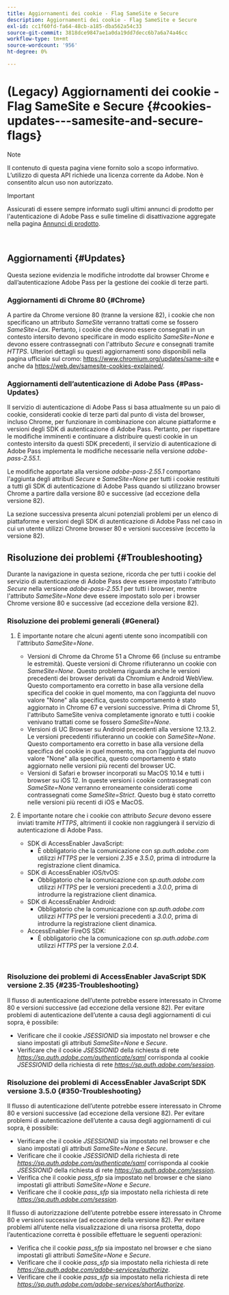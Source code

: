 ```yaml
---
title: Aggiornamenti dei cookie - Flag SameSite e Secure
description: Aggiornamenti dei cookie - Flag SameSite e Secure
exl-id: cc1f60fd-fa64-48cb-a185-dba562a54c33
source-git-commit: 3818dce9847ae1a0da19dd7decc6b7a6a74a46cc
workflow-type: tm+mt
source-wordcount: '956'
ht-degree: 0%

---
```


# (Legacy) Aggiornamenti dei cookie - Flag SameSite e Secure {#cookies-updates---samesite-and-secure-flags}

>[!NOTE]
>
>Il contenuto di questa pagina viene fornito solo a scopo informativo. L’utilizzo di questa API richiede una licenza corrente da Adobe. Non è consentito alcun uso non autorizzato.

>[!IMPORTANT]
>
> Assicurati di essere sempre informato sugli ultimi annunci di prodotto per l&#39;autenticazione di Adobe Pass e sulle timeline di disattivazione aggregate nella pagina [Annunci di prodotto](/help/authentication/product-announcements.md).

</br>


## Aggiornamenti {#Updates}

Questa sezione evidenzia le modifiche introdotte dal browser Chrome e dall’autenticazione Adobe Pass per la gestione dei cookie di terze parti.



### Aggiornamenti di Chrome 80 {#Chrome}

A partire da Chrome versione 80 (tranne la versione 82), i cookie che non specificano un attributo *SameSite* verranno trattati come se fossero *SameSite=Lax*. Pertanto, i cookie che devono essere consegnati in un contesto intersito devono specificare in modo esplicito *SameSite=None* e devono essere contrassegnati con l&#39;attributo *Secure* e consegnati tramite *HTTPS*. Ulteriori dettagli su questi aggiornamenti sono disponibili nella pagina ufficiale sul cromo: <https://www.chromium.org/updates/same-site> e anche da <https://web.dev/samesite-cookies-explained/>.


### Aggiornamenti dell’autenticazione di Adobe Pass {#Pass-Updates}

Il servizio di autenticazione di Adobe Pass si basa attualmente su un paio di cookie, considerati cookie di terze parti dal punto di vista del browser, incluso Chrome, per funzionare in combinazione con alcune piattaforme e versioni degli SDK di autenticazione di Adobe Pass. Pertanto, per rispettare le modifiche imminenti e continuare a distribuire questi cookie in un contesto intersito da questi SDK precedenti, il servizio di autenticazione di Adobe Pass implementa le modifiche necessarie nella versione *adobe-pass-2.55.1*.

Le modifiche apportate alla versione *adobe-pass-2.55.1* comportano l&#39;aggiunta degli attributi *Secure* e *SameSite=None* per tutti i cookie restituiti a tutti gli SDK di autenticazione di Adobe Pass quando si utilizzano browser Chrome a partire dalla versione 80 e successive (ad eccezione della versione 82).

La sezione successiva presenta alcuni potenziali problemi per un elenco di piattaforme e versioni degli SDK di autenticazione di Adobe Pass nel caso in cui un utente utilizzi Chrome browser 80 e versioni successive (eccetto la versione 82).

## Risoluzione dei problemi {#Troubleshooting}

Durante la navigazione in questa sezione, ricorda che per tutti i cookie del servizio di autenticazione di Adobe Pass deve essere impostato l&#39;attributo *Secure* nella versione *adobe-pass-2.55.1* per tutti i browser, mentre l&#39;attributo *SameSite=None* deve essere impostato solo per i browser Chrome versione 80 e successive (ad eccezione della versione 82).


### Risoluzione dei problemi generali {#General}

1. È importante notare che alcuni agenti utente sono incompatibili con l&#39;attributo *SameSite=None*.

   - Versioni di Chrome da Chrome 51 a Chrome 66 (incluse su entrambe le estremità). Queste versioni di Chrome rifiuteranno un cookie con *SameSite=None*. Questo problema riguarda anche le versioni precedenti dei browser derivati da Chromium e Android WebView. Questo comportamento era corretto in base alla versione della specifica del cookie in quel momento, ma con l’aggiunta del nuovo valore &quot;None&quot; alla specifica, questo comportamento è stato aggiornato in Chrome 67 e versioni successive. Prima di Chrome 51, l&#39;attributo SameSite veniva completamente ignorato e tutti i cookie venivano trattati come se fossero *SameSite=None*.
   - Versioni di UC Browser su Android precedenti alla versione 12.13.2. Le versioni precedenti rifiuteranno un cookie con *SameSite=None*. Questo comportamento era corretto in base alla versione della specifica del cookie in quel momento, ma con l’aggiunta del nuovo valore &quot;None&quot; alla specifica, questo comportamento è stato aggiornato nelle versioni più recenti del browser UC.
   - Versioni di Safari e browser incorporati su MacOS 10.14 e tutti i browser su iOS 12. In queste versioni i cookie contrassegnati con *SameSite=None* verranno erroneamente considerati come contrassegnati come *SameSite=Strict*. Questo bug è stato corretto nelle versioni più recenti di iOS e MacOS.


1. È importante notare che i cookie con attributo *Secure* devono essere inviati tramite *HTTPS*, altrimenti il cookie non raggiungerà il servizio di autenticazione di Adobe Pass.

   - SDK di AccessEnabler JavaScript:
      - È obbligatorio che la comunicazione con *sp.auth.adobe.com* utilizzi *HTTPS* per le versioni *2.35* e *3.5.0*, prima di introdurre la registrazione client dinamica.
   - SDK di AccessEnabler iOS/tvOS:
      - Obbligatorio che la comunicazione con *sp.auth.adobe.com* utilizzi *HTTPS* per le versioni precedenti a *3.0.0*, prima di introdurre la registrazione client dinamica.
   - SDK di AccessEnabler Android:
      - Obbligatorio che la comunicazione con *sp.auth.adobe.com* utilizzi *HTTPS* per le versioni precedenti a *3.0.0*, prima di introdurre la registrazione client dinamica.
   - AccessEnabler FireOS SDK:
      - È obbligatorio che la comunicazione con *sp.auth.adobe.com* utilizzi *HTTPS* per la versione *2.0.4*.

</br>

### Risoluzione dei problemi di AccessEnabler JavaScript SDK versione 2.35 {#235-Troubleshooting}

Il flusso di autenticazione dell’utente potrebbe essere interessato in Chrome 80 e versioni successive (ad eccezione della versione 82). Per evitare problemi di autenticazione dell’utente a causa degli aggiornamenti di cui sopra, è possibile:

- Verificare che il cookie *JSESSIONID* sia impostato nel browser e che siano impostati gli attributi *SameSite=None* e *Secure*.
- Verificare che il cookie *JSESSIONID* della richiesta di rete *https://sp.auth.adobe.com/authenticate/saml* corrisponda al cookie *JSESSIONID* della richiesta di rete *https://sp.auth.adobe.com/session*.


### Risoluzione dei problemi di AccessEnabler JavaScript SDK versione 3.5.0 {#350-Troubleshooting}

Il flusso di autenticazione dell’utente potrebbe essere interessato in Chrome 80 e versioni successive (ad eccezione della versione 82). Per evitare problemi di autenticazione dell’utente a causa degli aggiornamenti di cui sopra, è possibile:

- Verificare che il cookie *JSESSIONID* sia impostato nel browser e che siano impostati gli attributi *SameSite=None* e *Secure*.
- Verificare che il cookie *JSESSIONID* della richiesta di rete *https://sp.auth.adobe.com/authenticate/saml* corrisponda al cookie *JSESSIONID* della richiesta di rete *https://sp.auth.adobe.com/session*.
- Verifica che il cookie *pass\_sfp* sia impostato nel browser e che siano impostati gli attributi *SameSite=None* e *Secure*.
- Verificare che il cookie *pass\_sfp* sia impostato nella richiesta di rete *https://sp.auth.adobe.com/session*.


Il flusso di autorizzazione dell’utente potrebbe essere interessato in Chrome 80 e versioni successive (ad eccezione della versione 82). Per evitare problemi all’utente nella visualizzazione di una risorsa protetta, dopo l’autenticazione corretta è possibile effettuare le seguenti operazioni:

- Verifica che il cookie *pass\_sfp* sia impostato nel browser e che siano impostati gli attributi *SameSite=None* e *Secure*.
- Verificare che il cookie *pass\_sfp* sia impostato nella richiesta di rete *https://sp.auth.adobe.com/adobe-services/authorize*.
- Verificare che il cookie *pass\_sfp* sia impostato nella richiesta di rete *https://sp.auth.adobe.com/adobe-services/shortAuthorize*.
